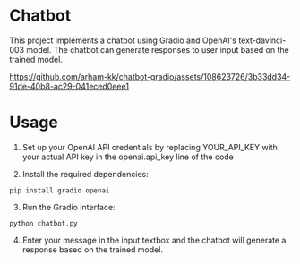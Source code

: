 # Chatbot

This project implements a chatbot using Gradio and OpenAI's text-davinci-003 model. The chatbot can generate responses to user input based on the trained model.

https://github.com/arham-kk/chatbot-gradio/assets/108623726/3b33dd34-91de-40b8-ac29-041eced0eee1

# Usage

1. Set up your OpenAI API credentials by replacing YOUR_API_KEY with your actual API key in the openai.api_key line of the code

2. Install the required dependencies:
```
pip install gradio openai
```
3. Run the Gradio interface:
```
python chatbot.py
 ```
4. Enter your message in the input textbox and the chatbot will generate a response based on the trained model.
